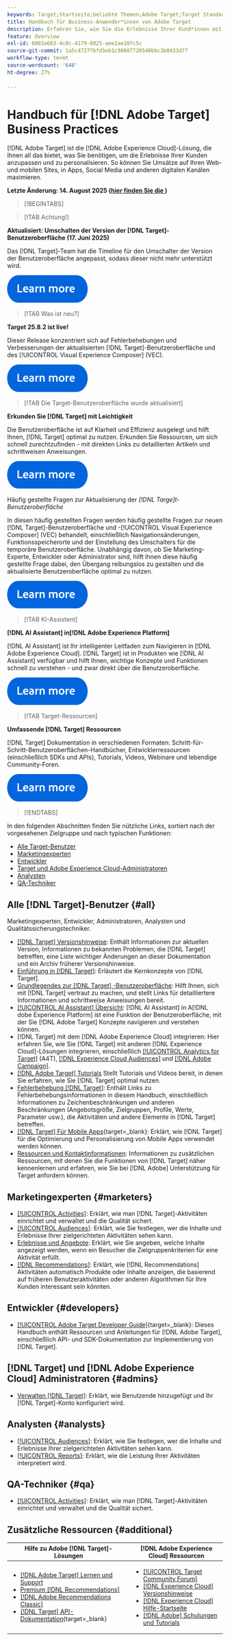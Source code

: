 ```yaml
---
keywords: Target;Startseite;beliebte Themen;Adobe Target;Target Standard;Target Premium;Target-Dokumentation;Adobe Target-Dokumentation;Praktikerhandbuch;Benutzerhandbuch
title: Handbuch für Business-Anwender*innen von Adobe Target
description: Erfahren Sie, wie Sie die Erlebnisse Ihrer Kund*innen mit Adobe  [!DNL Target]  personalisieren können, um die durch Ihre Website, mobile Website, Mobile Apps und andere digitalen Kanäle generierten Umsätze zu maximieren.
feature: Overview
exl-id: 6003a663-4c0c-4179-8025-aee2ae107c5c
source-git-commit: 1a5c47277bfd5eb1c90887728540bbc3b0433d77
workflow-type: tm+mt
source-wordcount: '648'
ht-degree: 27%

---
```


# Handbuch für [!DNL Adobe Target] Business Practices

[!DNL Adobe Target] ist die [!DNL Adobe Experience Cloud]-Lösung, die Ihnen all das bietet, was Sie benötigen, um die Erlebnisse Ihrer Kunden anzupassen und zu personalisieren. So können Sie Umsätze auf Ihren Web- und mobilen Sites, in Apps, Social Media und anderen digitalen Kanälen maximieren.

**Letzte Änderung: 14. August 2025 ([hier finden Sie die ](r-release-notes/doc-change.md))**

>[!BEGINTABS]

>[!TAB Achtung!]

**Aktualisiert: Umschalten der Version der [!DNL Target]-Benutzeroberfläche (17. Juni 2025)**

Das [!DNL Target]-Team hat die Timeline für den Umschalter der Version der Benutzeroberfläche angepasst, sodass dieser nicht mehr unterstützt wird.

[![Symbol „Weitere Informationen“](/help/main/assets/learn-more.svg)](/help/main/r-release-notes/release-notes.md)

>[!TAB Was ist neu?]

**Target 25.8.2 ist live!**

Dieser Release konzentriert sich auf Fehlerbehebungen und Verbesserungen der aktualisierten [!DNL Target]-Benutzeroberfläche und des [!UICONTROL Visual Experience Composer] (VEC).

[![Symbol „Weitere Informationen“](/help/main/assets/learn-more.svg)](/help/main/r-release-notes/release-notes.md)

>[!TAB Die Target-Benutzeroberfläche wurde aktualisiert]

**Erkunden Sie [!DNL Target] mit Leichtigkeit**

Die Benutzeroberfläche ist auf Klarheit und Effizienz ausgelegt und hilft Ihnen, [!DNL Target] optimal zu nutzen. Erkunden Sie Ressourcen, um sich schnell zurechtzufinden - mit direkten Links zu detaillierten Artikeln und schrittweisen Anweisungen.

[![Symbol „Weitere Informationen“](/help/main/assets/learn-more.svg)](/help/main/c-intro/understand-the-target-ui.md)

Häufig gestellte Fragen zur Aktualisierung der *[!DNL *Targe]t-Benutzeroberfläche**

In diesen häufig gestellten Fragen werden häufig gestellte Fragen zur neuen [!DNL Target]-Benutzeroberfläche und -[!UICONTROL Visual Experience Composer] (VEC) behandelt, einschließlich Navigationsänderungen, Funktionsspeicherorte und der Einstellung des Umschalters für die temporäre Benutzeroberfläche. Unabhängig davon, ob Sie Marketing-Experte, Entwickler oder Administrator sind, hilft Ihnen diese häufig gestellte Frage dabei, den Übergang reibungslos zu gestalten und die aktualisierte Benutzeroberfläche optimal zu nutzen.

[![Symbol „Weitere Informationen“](/help/main/assets/learn-more.svg)](/help/main/c-intro/updated-ui-faq.md)

>[!TAB KI-Assistent]

**[!DNL AI Assistant] in[!DNL Adobe Experience Platform]**

[!DNL AI Assistant] ist Ihr intelligenter Leitfaden zum Navigieren in [!DNL Adobe Experience Cloud]. [!DNL Target] ist in Produkten wie [!DNL AI Assistant] verfügbar und hilft Ihnen, wichtige Konzepte und Funktionen schnell zu verstehen - und zwar direkt über die Benutzeroberfläche.

[![Symbol „Weitere Informationen“](/help/main/assets/learn-more.svg)](/help/main/c-intro/ai-assistant.md)

>[!TAB Target-Ressourcen]

**Umfassende [!DNL Target] Ressourcen**

[!DNL Target] Dokumentation in verschiedenen Formaten: Schritt-für-Schritt-Benutzeroberflächen-Handbücher, Entwicklerressourcen (einschließlich SDKs und APIs), Tutorials, Videos, Webinare und lebendige Community-Foren.

[![Symbol „Weitere Informationen“](/help/main/assets/learn-more.svg)](/help/main/r-release-notes/target-documentation.md)

>[!ENDTABS]

In den folgenden Abschnitten finden Sie nützliche Links, sortiert nach der vorgesehenen Zielgruppe und nach typischen Funktionen:

- [Alle Target-Benutzer](#all)
- [Marketingexperten](#marketers)
- [Entwickler](#developers)
- [Target und Adobe Experience Cloud-Administratoren](#admins)
- [Analysten](#analysts)
- [QA-Techniker](#qa)

## Alle [!DNL Target]-Benutzer {#all}

Marketingexperten, Entwickler, Administratoren, Analysten und Qualitätssicherungstechniker.

- [[!DNL Target] Versionshinweise](r-release-notes/release-notes.md): Enthält Informationen zur aktuellen Version, Informationen zu bekannten Problemen, die [!DNL Target] betreffen, eine Liste wichtiger Änderungen an dieser Dokumentation und ein Archiv früherer Versionshinweise.
- [Einführung in [!DNL Target]](c-intro/intro.md): Erläutert die Kernkonzepte von [!DNL Target].
- [Grundlegendes zur  [!DNL Target] -Benutzeroberfläche](/help/main/c-intro/understand-the-target-ui.md): Hilft Ihnen, sich mit [!DNL Target] vertraut zu machen, und stellt Links für detailliertere Informationen und schrittweise Anweisungen bereit.
- [[!UICONTROL AI Assistant] Übersicht](/help/main/c-intro/ai-assistant.md): [!DNL AI Assistant] in A[!DNL dobe Experience Platform] ist eine Funktion der Benutzeroberfläche, mit der Sie [!DNL Adobe Target] Konzepte navigieren und verstehen können.
- [!DNL Target] mit dem [!DNL Adobe Experience Cloud] integrieren: Hier erfahren Sie, wie Sie [!DNL Target] mit anderen [!DNL Experience Cloud]-Lösungen integrieren, einschließlich [[!UICONTROL Analytics for Target]](/help/main/c-integrating-target-with-mac/a4t/a4t.md) (A4T), [[!DNL Experience Cloud Audiences]](/help/main/c-integrating-target-with-mac/mmp.md) und [[!DNL Adobe Campaign]](/help/main/c-integrating-target-with-mac/campaign-and-target.md).
- [[!DNL Adobe Target] Tutorials](https://experienceleague.adobe.com/docs/target-learn/tutorials/overview.html?lang=de) Stellt Tutorials und Videos bereit, in denen Sie erfahren, wie Sie [!DNL Target] optimal nutzen.
- [Fehlerbehebung [!DNL Target]](r-troubleshooting-target/troubleshooting-target.md): Enthält Links zu Fehlerbehebungsinformationen in diesem Handbuch, einschließlich Informationen zu Zeichenbeschränkungen und anderen Beschränkungen (Angebotsgröße, Zielgruppen, Profile, Werte, Parameter usw.), die Aktivitäten und andere Elemente in [!DNL Target] betreffen.
- [[!DNL Target] Für Mobile Apps](https://experienceleague.adobe.com/docs/target-dev/developer/mobile-apps/overview.html?lang=de){target=_blank}: Erklärt, wie [!DNL Target] für die Optimierung und Personalisierung von Mobile Apps verwendet werden können.
- [Ressourcen und Kontaktinformationen](cmp-resources-and-contact-information.md): Informationen zu zusätzlichen Ressourcen, mit denen Sie die Funktionen von [!DNL Target] näher kennenlernen und erfahren, wie Sie bei [!DNL Adobe] Unterstützung für Target anfordern können.

## Marketingexperten {#marketers}

- [[!UICONTROL Activities]](c-activities/activities.md): Erklärt, wie man [!DNL Target]-Aktivitäten einrichtet und verwaltet und die Qualität sichert.
- [[!UICONTROL Audiences]](c-target/target.md): Erklärt, wie Sie festlegen, wer die Inhalte und Erlebnisse Ihrer zielgerichteten Aktivitäten sehen kann.
- [Erlebnisse und Angebote](c-experiences/experiences.md): Erklärt, wie Sie angeben, welche Inhalte angezeigt werden, wenn ein Besucher die Zielgruppenkriterien für eine Aktivität erfüllt.
- [[!DNL Recommendations]](c-recommendations/recommendations.md): Erklärt, wie [!DNL Recommendations] Aktivitäten automatisch Produkte oder Inhalte anzeigen, die basierend auf früheren Benutzeraktivitäten oder anderen Algorithmen für Ihre Kunden interessant sein könnten.

## Entwickler {#developers}

- [[!UICONTROL Adobe Target Developer Guide]](https://experienceleague.adobe.com/docs/target-dev/developer/overview.html?lang=de){target=_blank}: Dieses Handbuch enthält Ressourcen und Anleitungen für [!DNL Adobe Target], einschließlich API- und SDK-Dokumentation zur Implementierung von [!DNL Target].

## [!DNL Target] und [!DNL Adobe Experience Cloud] Administratoren {#admins}

- [Verwalten [!DNL Target]](administrating-target/administrating-target.md): Erklärt, wie Benutzende hinzugefügt und Ihr [!DNL Target]-Konto konfiguriert wird.

## Analysten {#analysts}

- [[!UICONTROL Audiences]](c-target/target.md): Erklärt, wie Sie festlegen, wer die Inhalte und Erlebnisse Ihrer zielgerichteten Aktivitäten sehen kann.
- [[!UICONTROL Reports]](c-reports/reports.md): Erklärt, wie die Leistung Ihrer Aktivitäten interpretiert wird.

## QA-Techniker {#qa}

- [[!UICONTROL Activities]](c-activities/activities.md): Erklärt, wie man [!DNL Target]-Aktivitäten einrichtet und verwaltet und die Qualität sichert.

## Zusätzliche Ressourcen {#additional}

| Hilfe zu Adobe [!DNL Target]-Lösungen | [!DNL Adobe Experience Cloud] Ressourcen |
|--- |--- |
| <ul><li>[[!DNL Adobe Target] Lernen und Support](https://helpx.adobe.com/de/support/target.html)</li><li>[Premium [!DNL Recommendations]](c-recommendations/recommendations.md)</li><li>[[!DNL Adobe Recommendations Classic]](/help/main/assets/adobe-recommendations-classic.pdf)</li><li>[[!DNL Target] API-Dokumentation](https://experienceleague.adobe.com/docs/target-dev/developer/api/target-api-overview.html?lang=de){target=_blank}</li></ul> | <ul><li>[[!UICONTROL Target Community Forum]](https://experienceleaguecommunities.adobe.com/t5/adobe-target/ct-p/adobe-target-community?lang=de)</li><li>[[!DNL Experience Cloud] Versionshinweise](https://experienceleague.adobe.com/docs/release-notes/experience-cloud/current.html?lang=de)</li><li>[[!DNL Experience Cloud] Hilfe-Startseite](https://helpx.adobe.com/de/support/experience-cloud.html)</li><li>[[!DNL Adobe] Schulungen und Tutorials](https://helpx.adobe.com/de/learning.html?promoid=KAUDK)</li></ul> |  |

